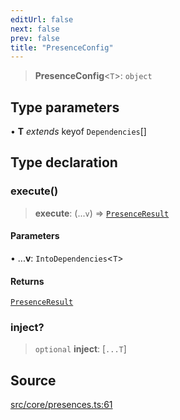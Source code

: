 ```yaml
---
editUrl: false
next: false
prev: false
title: "PresenceConfig"
---
```


> **PresenceConfig**\<`T`\>: `object`

## Type parameters

• **T** *extends* keyof `Dependencies`[]

## Type declaration

### execute()

> **execute**: (...`v`) => [`PresenceResult`](/v4/api/interfaces/presenceresult/)

#### Parameters

• ...**v**: `IntoDependencies`\<`T`\>

#### Returns

[`PresenceResult`](/v4/api/interfaces/presenceresult/)

### inject?

> `optional` **inject**: [`...T`]

## Source

[src/core/presences.ts:61](https://github.com/sern-handler/handler/blob/45665292ae99b70b419575eef2271e29523a30e0/src/core/presences.ts#L61)
